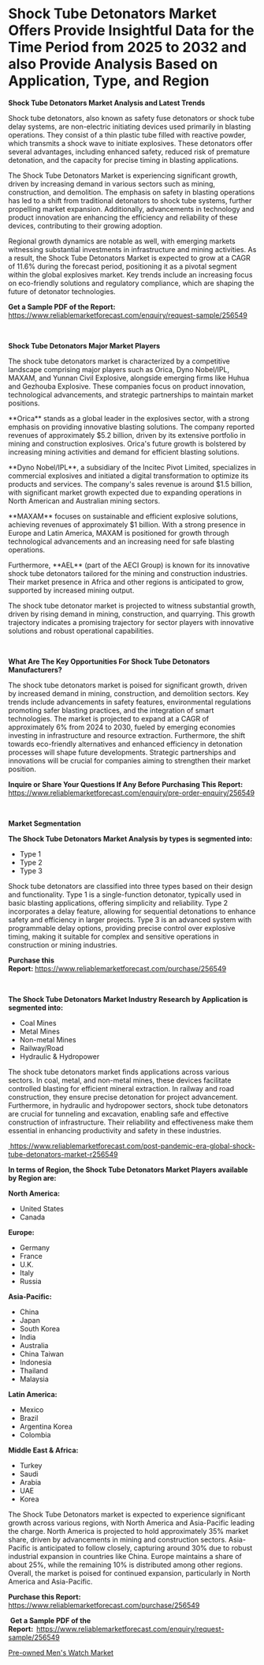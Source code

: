 <p><h1>Shock Tube Detonators Market Offers Provide Insightful Data for the Time Period from 2025 to 2032 and also Provide Analysis Based on Application, Type, and Region</h1></p><p><strong>Shock Tube Detonators Market Analysis and Latest Trends</strong></p>
<p><p>Shock tube detonators, also known as safety fuse detonators or shock tube delay systems, are non-electric initiating devices used primarily in blasting operations. They consist of a thin plastic tube filled with reactive powder, which transmits a shock wave to initiate explosives. These detonators offer several advantages, including enhanced safety, reduced risk of premature detonation, and the capacity for precise timing in blasting applications.</p><p>The Shock Tube Detonators Market is experiencing significant growth, driven by increasing demand in various sectors such as mining, construction, and demolition. The emphasis on safety in blasting operations has led to a shift from traditional detonators to shock tube systems, further propelling market expansion. Additionally, advancements in technology and product innovation are enhancing the efficiency and reliability of these devices, contributing to their growing adoption.</p><p>Regional growth dynamics are notable as well, with emerging markets witnessing substantial investments in infrastructure and mining activities. As a result, the Shock Tube Detonators Market is expected to grow at a CAGR of 11.6% during the forecast period, positioning it as a pivotal segment within the global explosives market. Key trends include an increasing focus on eco-friendly solutions and regulatory compliance, which are shaping the future of detonator technologies.</p></p>
<p><strong>Get a Sample PDF of the Report:&nbsp;</strong> <a href="https://www.reliablemarketforecast.com/enquiry/request-sample/256549?utm_campaign=2947&utm_medium=2&utm_source=Github&utm_content=ia&utm_term=30032025&utm_id=shock-tube-detonators">https://www.reliablemarketforecast.com/enquiry/request-sample/256549</a></p>
<p>&nbsp;</p>
<p><strong>Shock Tube Detonators Major Market Players</strong></p>
<p><p>The shock tube detonators market is characterized by a competitive landscape comprising major players such as Orica, Dyno Nobel/IPL, MAXAM, and Yunnan Civil Explosive, alongside emerging firms like Huhua and Gezhouba Explosive. These companies focus on product innovation, technological advancements, and strategic partnerships to maintain market positions.</p><p>**Orica** stands as a global leader in the explosives sector, with a strong emphasis on providing innovative blasting solutions. The company reported revenues of approximately $5.2 billion, driven by its extensive portfolio in mining and construction explosives. Orica's future growth is bolstered by increasing mining activities and demand for efficient blasting solutions.</p><p>**Dyno Nobel/IPL**, a subsidiary of the Incitec Pivot Limited, specializes in commercial explosives and initiated a digital transformation to optimize its products and services. The company's sales revenue is around $1.5 billion, with significant market growth expected due to expanding operations in North American and Australian mining sectors.</p><p>**MAXAM** focuses on sustainable and efficient explosive solutions, achieving revenues of approximately $1 billion. With a strong presence in Europe and Latin America, MAXAM is positioned for growth through technological advancements and an increasing need for safe blasting operations.</p><p>Furthermore, **AEL** (part of the AECI Group) is known for its innovative shock tube detonators tailored for the mining and construction industries. Their market presence in Africa and other regions is anticipated to grow, supported by increased mining output.</p><p>The shock tube detonator market is projected to witness substantial growth, driven by rising demand in mining, construction, and quarrying. This growth trajectory indicates a promising trajectory for sector players with innovative solutions and robust operational capabilities.</p></p>
<p>&nbsp;</p>
<p><strong>What Are The Key Opportunities For Shock Tube Detonators Manufacturers?</strong></p>
<p><p>The shock tube detonators market is poised for significant growth, driven by increased demand in mining, construction, and demolition sectors. Key trends include advancements in safety features, environmental regulations promoting safer blasting practices, and the integration of smart technologies. The market is projected to expand at a CAGR of approximately 6% from 2024 to 2030, fueled by emerging economies investing in infrastructure and resource extraction. Furthermore, the shift towards eco-friendly alternatives and enhanced efficiency in detonation processes will shape future developments. Strategic partnerships and innovations will be crucial for companies aiming to strengthen their market position.</p></p>
<p><strong>Inquire or Share Your Questions If Any Before Purchasing This Report:</strong> <a href="https://www.reliablemarketforecast.com/enquiry/pre-order-enquiry/256549?utm_campaign=2947&utm_medium=2&utm_source=Github&utm_content=ia&utm_term=30032025&utm_id=shock-tube-detonators">https://www.reliablemarketforecast.com/enquiry/pre-order-enquiry/256549</a></p>
<p>&nbsp;</p>
<p><strong>Market Segmentation</strong></p>
<p><strong>The Shock Tube Detonators Market Analysis by types is segmented into:</strong></p>
<p><ul><li>Type 1</li><li>Type 2</li><li>Type 3</li></ul></p>
<p><p>Shock tube detonators are classified into three types based on their design and functionality. Type 1 is a single-function detonator, typically used in basic blasting applications, offering simplicity and reliability. Type 2 incorporates a delay feature, allowing for sequential detonations to enhance safety and efficiency in larger projects. Type 3 is an advanced system with programmable delay options, providing precise control over explosive timing, making it suitable for complex and sensitive operations in construction or mining industries.</p></p>
<p><strong>Purchase this Report:&nbsp;</strong><a href="https://www.reliablemarketforecast.com/purchase/256549?utm_campaign=2947&utm_medium=2&utm_source=Github&utm_content=ia&utm_term=30032025&utm_id=shock-tube-detonators">https://www.reliablemarketforecast.com/purchase/256549</a></p>
<p>&nbsp;</p>
<p><strong>The Shock Tube Detonators Market Industry Research by Application is segmented into:</strong></p>
<p><ul><li>Coal Mines</li><li>Metal Mines</li><li>Non-metal Mines</li><li>Railway/Road</li><li>Hydraulic & Hydropower</li></ul></p>
<p><p>The shock tube detonators market finds applications across various sectors. In coal, metal, and non-metal mines, these devices facilitate controlled blasting for efficient mineral extraction. In railway and road construction, they ensure precise detonation for project advancement. Furthermore, in hydraulic and hydropower sectors, shock tube detonators are crucial for tunneling and excavation, enabling safe and effective construction of infrastructure. Their reliability and effectiveness make them essential in enhancing productivity and safety in these industries.</p></p>
<p><a href="https://www.reliablemarketforecast.com/post-pandemic-era-global-shock-tube-detonators-market-r256549?utm_campaign=2947&utm_medium=2&utm_source=Github&utm_content=ia&utm_term=30032025&utm_id=shock-tube-detonators">&nbsp;https://www.reliablemarketforecast.com/post-pandemic-era-global-shock-tube-detonators-market-r256549</a></p>
<p><strong>In terms of Region, the Shock Tube Detonators Market Players available by Region are:</strong></p>
<p>
    <p> <strong> North America: </strong>
        <ul>
            <li>United States</li>
            <li>Canada</li>
        </ul>
        </p> 
    <p> <strong> Europe: </strong>
        <ul>
            <li>Germany</li>
            <li>France</li>
            <li>U.K.</li>
            <li>Italy</li>
            <li>Russia</li>
        </ul>
        </p> 
    <p> <strong> Asia-Pacific: </strong>
        <ul>
            <li>China</li>
            <li>Japan</li>
            <li>South Korea</li>
            <li>India</li>
            <li>Australia</li>
            <li>China Taiwan</li>
            <li>Indonesia</li>
            <li>Thailand</li>
            <li>Malaysia</li>
        </ul>
        </p> 
    <p> <strong> Latin America: </strong>
        <ul>
            <li>Mexico</li>
            <li>Brazil</li>
            <li>Argentina Korea</li>
            <li>Colombia</li>
        </ul>
        </p> 
    <p> <strong> Middle East & Africa: </strong>
        <ul>
            <li>Turkey</li>
            <li>Saudi</li>
            <li>Arabia</li>
            <li>UAE</li>
            <li>Korea</li>
        </ul>
    </p>
    </p>
<p><p>The Shock Tube Detonators market is expected to experience significant growth across various regions, with North America and Asia-Pacific leading the charge. North America is projected to hold approximately 35% market share, driven by advancements in mining and construction sectors. Asia-Pacific is anticipated to follow closely, capturing around 30% due to robust industrial expansion in countries like China. Europe maintains a share of about 25%, while the remaining 10% is distributed among other regions. Overall, the market is poised for continued expansion, particularly in North America and Asia-Pacific.</p></p>
<p><strong>Purchase this Report: </strong><a href="https://www.reliablemarketforecast.com/purchase/256549?utm_campaign=2947&utm_medium=2&utm_source=Github&utm_content=ia&utm_term=30032025&utm_id=shock-tube-detonators">https://www.reliablemarketforecast.com/purchase/256549</a></p>
<p>&nbsp;<strong>Get a Sample PDF of the Report:&nbsp;&nbsp;</strong><a href="https://www.reliablemarketforecast.com/enquiry/request-sample/256549?utm_campaign=2947&utm_medium=2&utm_source=Github&utm_content=ia&utm_term=30032025&utm_id=shock-tube-detonators">https://www.reliablemarketforecast.com/enquiry/request-sample/256549</a></p>
<p><strong></strong></p>
<p><p><a href="https://github.com/djembashote/Market-Research-Report-List-1/blob/main/pre-owned-mens-watch-market.md?utm_campaign=2947&utm_medium=2&utm_source=Github&utm_content=ia&utm_term=30032025&utm_id=shock-tube-detonators">Pre-owned Men's Watch Market</a></p></p>